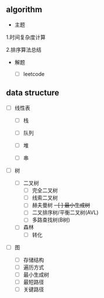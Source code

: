 ## algorithm

- 主题

 1.时间复杂度计算

 2.排序算法总结

- 解题

    - [ ] leetcode

## data structure

- [  ] 线性表

    - [  ] 栈

    - [  ] 队列

    - [  ] 堆

    - [  ] 串

- [  ] 树

    - [  ] 二叉树
        - [ ] 完全二叉树
        - [ ] 线索二叉树
        - [ ] 赫夫曼树
        ~~- [ ] 最小生成树~~
        - [ ] 二叉排序树/平衡二叉树(AVL)
        - [ ] 多路查找树(B树)

    - [  ] 森林
        - [ ] 转化

- [  ] 图
    - [ ] 存储结构
    - [ ] 遍历方式
    - [ ] 最小生成树
    - [ ] 最短路径
    - [ ] 关键路径
